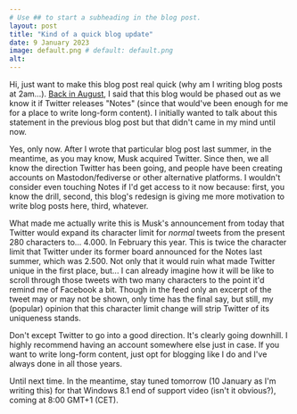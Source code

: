 ```yaml
---
# Use ## to start a subheading in the blog post.
layout: post
title: "Kind of a quick blog update"
date: 9 January 2023
image: default.png # default: default.png
alt:
---
```

Hi, just want to make this blog post real quick (why am I writing blog posts at 2am...). [Back in August][1], I said that this blog would be phased out as we know it if Twitter releases "Notes" (since that would've been enough for me for a place to write long-form content). I initially wanted to talk about this statement in the previous blog post but that didn't came in my mind until now.

Yes, only now. After I wrote that particular blog post last summer, in the meantime, as you may know, Musk acquired Twitter. Since then, we all know the direction Twitter has been going, and people have been creating accounts on Mastodon/fediverse or other alternative platforms. I wouldn't consider even touching Notes if I'd get access to it now because: first, you know the drill, second, this blog's redesign is giving me more motivation to write blog posts here, third, whatever.

What made me actually write this is Musk's announcement from today that Twitter would expand its character limit for *normal* tweets from the present 280 characters to... 4.000. In February this year. This is twice the character limit that Twitter under its former board announced for the Notes last summer, which was 2.500. Not only that it would ruin what made Twitter unique in the first place, but... I can already imagine how it will be like to scroll through those tweets with two many characters to the point it'd remind me of Facebook a bit. Though in the feed only an excerpt of the tweet may or may not be shown, only time has the final say, but still, my (popular) opinion that this character limit change will strip Twitter of its uniqueness stands.

Don't except Twitter to go into a good direction. It's clearly going downhill. I highly recommend having an account somewhere else just in case. If you want to write long-form content, just opt for blogging like I do and I've always done in all those years.

Until next time. In the meantime, stay tuned tomorrow (10 January as I'm writing this) for that Windows 8.1 end of support video (isn't it obvious?), coming at 8:00 GMT+1 (CET).

[1]: https://lynxmic.github.io/2022/08/06/the-future-of-the-blog.html
